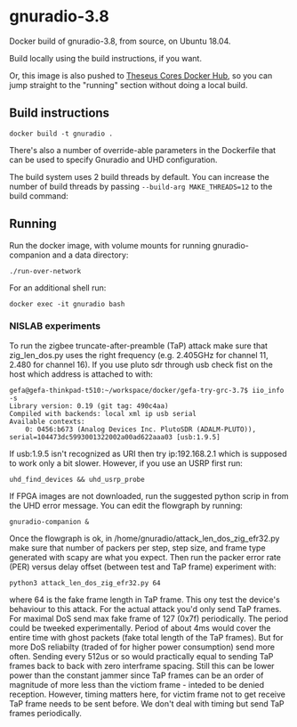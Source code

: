 # gnuradio-3.8

Docker build of gnuradio-3.8, from source, on Ubuntu 18.04.

Build locally using the build instructions, if you want.

Or, this image is also pushed to [Theseus Cores Docker Hub](https://hub.docker.com/r/theseuscores/gnuradio),
so you can jump straight to the "running" section without doing a local build.


## Build instructions

`docker build -t gnuradio .`

There's also a number of override-able parameters in the Dockerfile that
can be used to specify Gnuradio and UHD configuration.

The build system uses 2 build threads by default. You can increase the number of build threads by passing `--build-arg MAKE_THREADS=12` to the build command:

## Running

Run the docker image, with volume mounts for running gnuradio-companion
and a data directory:

```
./run-over-network
```

For an additional shell run:

```
docker exec -it gnuradio bash
```

### NISLAB experiments

To run the zigbee truncate-after-preamble (TaP) attack make sure that
zig_len_dos.py uses the right frequency (e.g. 2.405GHz for channel 11, 
2.480 for channel 16). If you use pluto sdr through usb check fist on
the host which address is attached to with:
```
gefa@gefa-thinkpad-t510:~/workspace/docker/gefa-try-grc-3.7$ iio_info -s
Library version: 0.19 (git tag: 490c4aa)
Compiled with backends: local xml ip usb serial
Available contexts:
	0: 0456:b673 (Analog Devices Inc. PlutoSDR (ADALM-PLUTO)), serial=104473dc5993001322002a00ad622aaa03 [usb:1.9.5]
```
If usb:1.9.5 isn't recognized as URI then try ip:192.168.2.1 which 
is supposed to work only a bit slower. However, if you use an USRP
first run:
```
uhd_find_devices && uhd_usrp_probe
```
If FPGA images are not downloaded, run the suggested python scrip in
from the UHD error message. You can edit the flowgraph by running:
```
gnuradio-companion &
```
Once the flowgraph is ok, in /home/gnuradio/attack_len_dos_zig_efr32.py
make sure that number of packers per step, step size, and frame type
generated with scapy are what you expect. Then run the packer error rate
(PER) versus delay offset (between test and TaP frame) experiment with:
```
python3 attack_len_dos_zig_efr32.py 64
```
where 64 is the fake frame length in TaP frame. This ony test the device's
behaviour to this attack. For the actual attack you'd only send TaP frames.
For maximal DoS send max fake frame of 127 (0x7f) periodically. The period
could be tweeked experimentally. Period of about 4ms would cover the entire
time with ghost packets (fake total length of the TaP frames). But for more
DoS reliabilty (traded of for higher power consumption) send more often.
Sending every 512us or so would practically equal to sending TaP frames
back to back with zero interframe spacing. Still this can be lower power
than the constant jammer since TaP frames can be an order of magnitude of
more less than the victiom frame - inteded to be denied reception. However,
timing matters here, for victim frame not to get receive TaP frame needs
to be sent before. We don't deal with timing but send TaP frames periodically.

